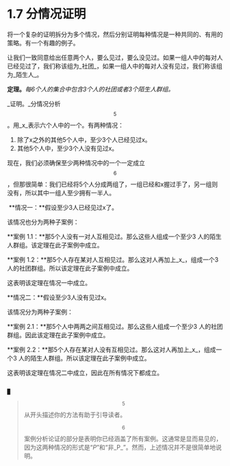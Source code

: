 # 1.7 分情况证明

将一个复杂的证明拆分为多个情况，然后分别证明每种情况是一种共同的、有用的策略。有一个有趣的例子。

让我们一致同意给出任意两个人，要么见过，要么没见过。如果一组人中的每对人已经见过了，我们称该组为_社团_，如果一组人中的每对人没有见过，我们称该组为_陌生人_。

**定理。**_每6个人的集合中包含3个人的社团或者3个陌生人群组。_

_证明。_分情况分析 $$^5$$ 。用_x_表示六个人中的一个。有两种情况：

1. 除了x之外的其他5个人中，至少3个人已经见过x。
2. 其他5个人中，至少3个人没有见过x。

现在，我们必须确保至少两种情况中的一个一定成立 $$^6$$ ，但那很简单：我们已经将5个人分成两组了，一组已经和x握过手了，另一组则没有，所以其中一组人至少拥有一半人。

 ‌ **情况一：**假设至少3人已经见过x了。 ‌

 该情况也分为两种子案例： ‌

 **案例 1.1：**那5个人没有一对人互相见过。那么这些人组成一个至少3 人的陌生人群组。该定理在此子案例中成立。

**案例 1.2：**那5个人存在某对人互相见过。那么这对人再加上_x_，组成一个3 人的社团群组。所以该定理在此子案例中成立。

这表明该定理在情况一中成立。

**情况二：**假设至少3人没有见过x。 ‌

 该情况分为两种子案例： ‌

 **案例 2.1：**那5个人中两两之间互相见过。那么这些人组成一个至少3 人的社团群组。因此该定理在此子案例中成立。

**案例 2.2：**那5个人存在某对人没有互相见过。那么这对人再加上_x_，组成一个3 人的陌生人群组。所以该定理在此子案例中成立。

这表明该定理在情况二中成立，因此在所有情况下都成立。

                                                                                                     █

> $$^5$$ 从开头描述你的方法有助于引导读者。
>
> $$^6$$ 案例分析论证的部分是表明你已经涵盖了所有案例。这通常是显而易见的，因为这两种情况的形式是“_P_”和“非_P_”。然而，上述情况并不是很简单地说明。



